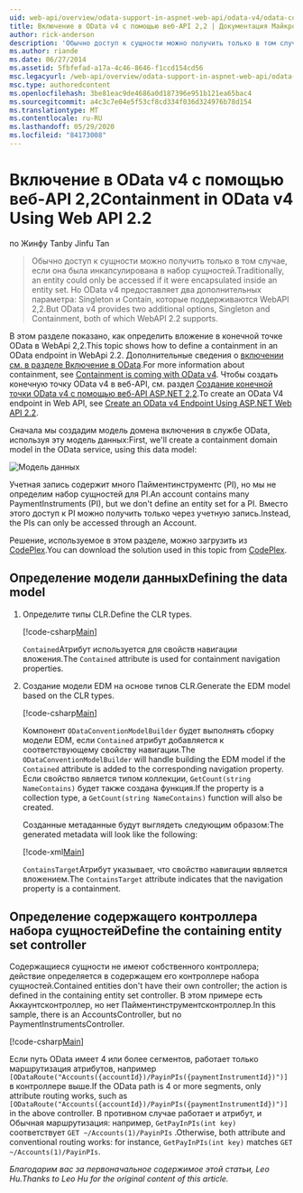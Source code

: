 ```yaml
---
uid: web-api/overview/odata-support-in-aspnet-web-api/odata-v4/odata-containment-in-web-api-22
title: Включение в OData v4 с помощью веб-API 2,2 | Документация Майкрософт
author: rick-anderson
description: 'Обычно доступ к сущности можно получить только в том случае, если она была инкапсулирована в набор сущностей. Но OData v4 предоставляет два дополнительных параметра: Singleton и Con...'
ms.author: riande
ms.date: 06/27/2014
ms.assetid: 5fbfefad-a17a-4c46-8646-f1ccd154cd56
msc.legacyurl: /web-api/overview/odata-support-in-aspnet-web-api/odata-v4/odata-containment-in-web-api-22
msc.type: authoredcontent
ms.openlocfilehash: 3be81eac9de4686a0d187396e951b121ea65bac4
ms.sourcegitcommit: a4c3c7e04e5f53cf8cd334f036d324976b78d154
ms.translationtype: MT
ms.contentlocale: ru-RU
ms.lasthandoff: 05/29/2020
ms.locfileid: "84173008"
---
```

# <a name="containment-in-odata-v4-using-web-api-22"></a><span data-ttu-id="daa59-104">Включение в OData v4 с помощью веб-API 2,2</span><span class="sxs-lookup"><span data-stu-id="daa59-104">Containment in OData v4 Using Web API 2.2</span></span>

<span data-ttu-id="daa59-105">по Жинфу Tan</span><span class="sxs-lookup"><span data-stu-id="daa59-105">by Jinfu Tan</span></span>

> <span data-ttu-id="daa59-106">Обычно доступ к сущности можно получить только в том случае, если она была инкапсулирована в набор сущностей.</span><span class="sxs-lookup"><span data-stu-id="daa59-106">Traditionally, an entity could only be accessed if it were encapsulated inside an entity set.</span></span> <span data-ttu-id="daa59-107">Но OData v4 предоставляет два дополнительных параметра: Singleton и Contain, которые поддерживаются WebAPI 2,2.</span><span class="sxs-lookup"><span data-stu-id="daa59-107">But OData v4 provides two additional options, Singleton and Containment, both of which WebAPI 2.2 supports.</span></span>

<span data-ttu-id="daa59-108">В этом разделе показано, как определить вложение в конечной точке OData в WebApi 2,2.</span><span class="sxs-lookup"><span data-stu-id="daa59-108">This topic shows how to define a containment in an OData endpoint in WebApi 2.2.</span></span> <span data-ttu-id="daa59-109">Дополнительные сведения о [включении см. в разделе Включение в OData](https://devblogs.microsoft.com/odata/tutorial-sample-containment-is-coming-with-odata-v4/).</span><span class="sxs-lookup"><span data-stu-id="daa59-109">For more information about containment, see [Containment is coming with OData v4](https://devblogs.microsoft.com/odata/tutorial-sample-containment-is-coming-with-odata-v4/).</span></span> <span data-ttu-id="daa59-110">Чтобы создать конечную точку OData v4 в веб-API, см. раздел [Создание конечной точки OData v4 с помощью веб-API ASP.NET 2,2](create-an-odata-v4-endpoint.md).</span><span class="sxs-lookup"><span data-stu-id="daa59-110">To create an OData V4 endpoint in Web API, see [Create an OData v4 Endpoint Using ASP.NET Web API 2.2](create-an-odata-v4-endpoint.md).</span></span>

<span data-ttu-id="daa59-111">Сначала мы создадим модель домена включения в службе OData, используя эту модель данных:</span><span class="sxs-lookup"><span data-stu-id="daa59-111">First, we'll create a containment domain model in the OData service, using this data model:</span></span>

![Модель данных](odata-containment-in-web-api-22/_static/image1.png)

<span data-ttu-id="daa59-113">Учетная запись содержит много Пайментинструментс (PI), но мы не определим набор сущностей для PI.</span><span class="sxs-lookup"><span data-stu-id="daa59-113">An account contains many PaymentInstruments (PI), but we don't define an entity set for a PI.</span></span> <span data-ttu-id="daa59-114">Вместо этого доступ к PI можно получить только через учетную запись.</span><span class="sxs-lookup"><span data-stu-id="daa59-114">Instead, the PIs can only be accessed through an Account.</span></span>

<span data-ttu-id="daa59-115">Решение, используемое в этом разделе, можно загрузить из [CodePlex](https://aspnet.codeplex.com/SourceControl/latest#Samples/WebApi/OData/v4/ODataContainmentSample/).</span><span class="sxs-lookup"><span data-stu-id="daa59-115">You can download the solution used in this topic from [CodePlex](https://aspnet.codeplex.com/SourceControl/latest#Samples/WebApi/OData/v4/ODataContainmentSample/).</span></span>

## <a name="defining-the-data-model"></a><span data-ttu-id="daa59-116">Определение модели данных</span><span class="sxs-lookup"><span data-stu-id="daa59-116">Defining the data model</span></span>

1. <span data-ttu-id="daa59-117">Определите типы CLR.</span><span class="sxs-lookup"><span data-stu-id="daa59-117">Define the CLR types.</span></span>

    [!code-csharp[Main](odata-containment-in-web-api-22/samples/sample1.cs)]

    <span data-ttu-id="daa59-118">`Contained`Атрибут используется для свойств навигации вложения.</span><span class="sxs-lookup"><span data-stu-id="daa59-118">The `Contained` attribute is used for containment navigation properties.</span></span>
2. <span data-ttu-id="daa59-119">Создание модели EDM на основе типов CLR.</span><span class="sxs-lookup"><span data-stu-id="daa59-119">Generate the EDM model based on the CLR types.</span></span>

    [!code-csharp[Main](odata-containment-in-web-api-22/samples/sample2.cs)]

    <span data-ttu-id="daa59-120">Компонент `ODataConventionModelBuilder` будет выполнять сборку модели EDM, если `Contained` атрибут добавляется к соответствующему свойству навигации.</span><span class="sxs-lookup"><span data-stu-id="daa59-120">The `ODataConventionModelBuilder` will handle building the EDM model if the `Contained` attribute is added to the corresponding navigation property.</span></span> <span data-ttu-id="daa59-121">Если свойство является типом коллекции, `GetCount(string NameContains)` будет также создана функция.</span><span class="sxs-lookup"><span data-stu-id="daa59-121">If the property is a collection type, a `GetCount(string NameContains)` function will also be created.</span></span>

    <span data-ttu-id="daa59-122">Созданные метаданные будут выглядеть следующим образом:</span><span class="sxs-lookup"><span data-stu-id="daa59-122">The generated metadata will look like the following:</span></span>

    [!code-xml[Main](odata-containment-in-web-api-22/samples/sample3.xml?highlight=10)]

    <span data-ttu-id="daa59-123">`ContainsTarget`Атрибут указывает, что свойство навигации является вложением.</span><span class="sxs-lookup"><span data-stu-id="daa59-123">The `ContainsTarget` attribute indicates that the navigation property is a containment.</span></span>

## <a name="define-the-containing-entity-set-controller"></a><span data-ttu-id="daa59-124">Определение содержащего контроллера набора сущностей</span><span class="sxs-lookup"><span data-stu-id="daa59-124">Define the containing entity set controller</span></span>

<span data-ttu-id="daa59-125">Содержащиеся сущности не имеют собственного контроллера; действие определяется в содержащем его контроллере набора сущностей.</span><span class="sxs-lookup"><span data-stu-id="daa59-125">Contained entities don't have their own controller; the action is defined in the containing entity set controller.</span></span> <span data-ttu-id="daa59-126">В этом примере есть Аккаунтсконтроллер, но нет Пайментинструментсконтроллер.</span><span class="sxs-lookup"><span data-stu-id="daa59-126">In this sample, there is an AccountsController, but no PaymentInstrumentsController.</span></span>

[!code-csharp[Main](odata-containment-in-web-api-22/samples/sample4.cs)]

<span data-ttu-id="daa59-127">Если путь OData имеет 4 или более сегментов, работает только маршрутизация атрибутов, например `[ODataRoute("Accounts({accountId})/PayinPIs({paymentInstrumentId})")]` в контроллере выше.</span><span class="sxs-lookup"><span data-stu-id="daa59-127">If the OData path is 4 or more segments, only attribute routing works, such as `[ODataRoute("Accounts({accountId})/PayinPIs({paymentInstrumentId})")]` in the above controller.</span></span> <span data-ttu-id="daa59-128">В противном случае работает и атрибут, и Обычная маршрутизация: например, `GetPayInPIs(int key)` соответствует `GET ~/Accounts(1)/PayinPIs` .</span><span class="sxs-lookup"><span data-stu-id="daa59-128">Otherwise, both attribute and conventional routing works: for instance, `GetPayInPIs(int key)` matches `GET ~/Accounts(1)/PayinPIs`.</span></span>

<span data-ttu-id="daa59-129">*Благодарим вас за первоначальное содержимое этой статьи, Leo Hu.*</span><span class="sxs-lookup"><span data-stu-id="daa59-129">*Thanks to Leo Hu for the original content of this article.*</span></span>
